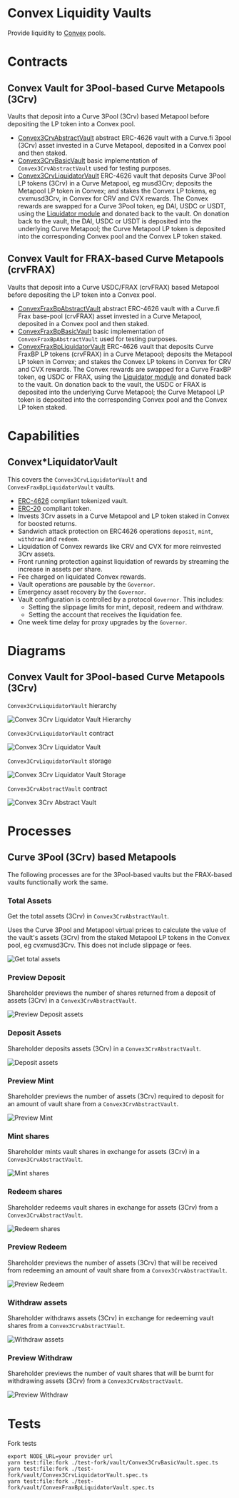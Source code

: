 # Convex Liquidity Vaults

Provide liquidity to [Convex](https://docs.convexfinance.com/convexfinance/) pools.

# Contracts

## Convex Vault for 3Pool-based Curve Metapools (3Crv)

Vaults that deposit into a Curve 3Pool (3Crv) based Metapool before depositing the LP token into a Convex pool.

-   [Convex3CrvAbstractVault](./Convex3CrvAbstractVault.sol) abstract ERC-4626 vault with a Curve.fi 3pool (3Crv) asset invested in a Curve Metapool, deposited in a Convex pool and then staked.
-   [Convex3CrvBasicVault](./Convex3CrvBasicVault.sol) basic implementation of `Convex3CrvAbstractVault` used for testing purposes.
-   [Convex3CrvLiquidatorVault](./Convex3CrvLiquidatorVault.sol) ERC-4626 vault that deposits Curve 3Pool LP tokens (3Crv) in a Curve Metapool, eg musd3Crv; deposits the Metapool LP token in Convex; and stakes the Convex LP tokens, eg cvxmusd3Crv, in Convex for CRV and CVX rewards. The Convex rewards are swapped for a Curve 3Pool token, eg DAI, USDC or USDT, using the [Liquidator module](../liquidator/README.md) and donated back to the vault. On donation back to the vault, the DAI, USDC or USDT is deposited into the underlying Curve Metapool; the Curve Metapool LP token is deposited into the corresponding Convex pool and the Convex LP token staked.

## Convex Vault for FRAX-based Curve Metapools (crvFRAX)

Vaults that deposit into a Curve USDC/FRAX (crvFRAX) based Metapool before depositing the LP token into a Convex pool.

-   [ConvexFraxBpAbstractVault](./ConvexFraxBpAbstractVault.sol) abstract ERC-4626 vault with a Curve.fi Frax base-pool (crvFRAX) asset invested in a Curve Metapool, deposited in a Convex pool and then staked.
-   [ConvexFraxBpBasicVault](./ConvexFraxBpBasicVault.sol) basic implementation of `ConvexFraxBpAbstractVault` used for testing purposes.
-   [ConvexFraxBpLiquidatorVault](./ConvexFraxBpLiquidatorVault.sol) ERC-4626 vault that deposits Curve FraxBP LP tokens (crvFRAX) in a Curve Metapool; deposits the Metapool LP token in Convex; and stakes the Convex LP tokens in Convex for CRV and CVX rewards. The Convex rewards are swapped for a Curve FraxBP token, eg USDC or FRAX, using the [Liquidator module](../liquidator/README.md) and donated back to the vault. On donation back to the vault, the USDC or FRAX is deposited into the underlying Curve Metapool; the Curve Metapool LP token is deposited into the corresponding Convex pool and the Convex LP token staked.

# Capabilities

## Convex*LiquidatorVault

This covers the `Convex3CrvLiquidatorVault` and `ConvexFraxBpLiquidatorVault` vaults.

* [ERC-4626](https://eips.ethereum.org/EIPS/eip-4626) compliant tokenized vault.
* [ERC-20](https://eips.ethereum.org/EIPS/eip-20) compliant token.
* Invests 3Crv assets in a Curve Metapool and LP token staked in Convex for boosted returns.
* Sandwich attack protection on ERC4626 operations `deposit`, `mint`, `withdraw` and `redeem`.
* Liquidation of Convex rewards like CRV and CVX for more reinvested 3Crv assets.
* Front running protection against liquidation of rewards by streaming the increase in assets per share.
* Fee charged on liquidated Convex rewards.
* Vault operations are pausable by the `Governor`.
* Emergency asset recovery by the `Governor`.
* Vault configuration is controlled by a protocol `Governor`. This includes:
    * Setting the slippage limits for mint, deposit, redeem and withdraw.
    * Setting the account that receives the liquidation fee.
* One week time delay for proxy upgrades by the `Governor`.

# Diagrams

## Convex Vault for 3Pool-based Curve Metapools (3Crv)

`Convex3CrvLiquidatorVault` hierarchy

![Convex 3Crv Liquidator Vault Hierarchy](../../../../docs/Convex3CrvLiquidatorVaultHierarchy.svg)

`Convex3CrvLiquidatorVault` contract

![Convex 3Crv Liquidator Vault](../../../../docs/Convex3CrvLiquidatorVault.svg)

`Convex3CrvLiquidatorVault` storage

![Convex 3Crv Liquidator Vault Storage](../../../../docs/Convex3CrvLiquidatorVaultStorage.svg)

`Convex3CrvAbstractVault` contract

![Convex 3Crv Abstract Vault](../../../../docs/Convex3CrvAbstractVault.svg)

# Processes

## Curve 3Pool (3Crv) based Metapools

The following processes are for the 3Pool-based vaults but the FRAX-based vaults functionally work the same.

### Total Assets

Get the total assets (3Crv) in `Convex3CrvAbstractVault`.

Uses the Curve 3Pool and Metapool virtual prices to calculate the value of the vault's assets (3Crv) from the staked Metapool LP tokens in the Convex pool, eg cvxmusd3Crv. This does not include slippage or fees.

![Get total assets](../../../../docs/convex3CrvVaultTotalAssets.png)

### Preview Deposit

Shareholder previews the number of shares returned from a deposit of assets (3Crv) in a `Convex3CrvAbstractVault`.

![Preview Deposit assets](../../../../docs/convex3CrvVaultPreviewDeposit.png)

### Deposit Assets

Shareholder deposits assets (3Crv) in a `Convex3CrvAbstractVault`.

![Deposit assets](../../../../docs/convex3CrvVaultDeposit.png)

### Preview Mint

Shareholder previews the number of assets (3Crv) required to deposit for an amount of vault share from a `Convex3CrvAbstractVault`.

![Preview Mint](../../../../docs/convex3CrvVaultPreviewMint.png)

### Mint shares

Shareholder mints vault shares in exchange for assets (3Crv) in a `Convex3CrvAbstractVault`.

![Mint shares](../../../../docs/convex3CrvVaultMint.png)

### Redeem shares

Shareholder redeems vault shares in exchange for assets (3Crv) from a `Convex3CrvAbstractVault`.

![Redeem shares](../../../../docs/convex3CrvVaultRedeem.png)

### Preview Redeem

Shareholder previews the number of assets (3Crv) that will be received from redeeming an amount of vault share from a `Convex3CrvAbstractVault`.

![Preview Redeem](../../../../docs/convex3CrvVaultPreviewRedeem.png)

### Withdraw assets

Shareholder withdraws assets (3Crv) in exchange for redeeming vault shares from a `Convex3CrvAbstractVault`.

![Withdraw assets](../../../../docs/convex3CrvVaultWithdraw.png)

### Preview Withdraw

Shareholder previews the number of vault shares that will be burnt for withdrawing assets (3Crv) from a `Convex3CrvAbstractVault`.

![Preview Withdraw](../../../../docs/convex3CrvVaultPreviewWithdraw.png)

# Tests

Fork tests

```
export NODE_URL=your provider url
yarn test:file:fork ./test-fork/vault/Convex3CrvBasicVault.spec.ts
yarn test:file:fork ./test-fork/vault/Convex3CrvLiquidatorVault.spec.ts
yarn test:file:fork ./test-fork/vault/ConvexFraxBpLiquidatorVault.spec.ts
```
